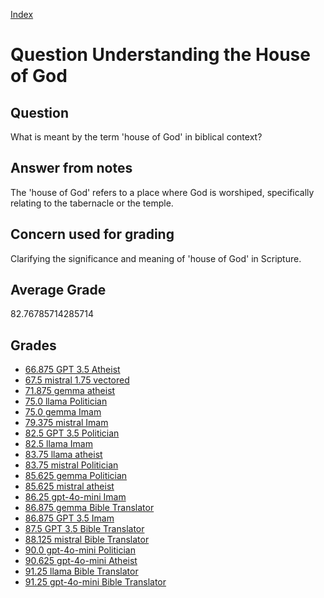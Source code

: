 
[Index](../../index.md)
# Question Understanding the House of God
## Question
What is meant by the term 'house of God' in biblical context?

## Answer from notes
The 'house of God' refers to a place where God is worshiped, specifically relating to the tabernacle or the temple.

## Concern used for grading
Clarifying the significance and meaning of 'house of God' in Scripture.

## Average Grade
82.76785714285714

## Grades
 * [66.875 GPT 3.5 Atheist](../answers/GPT_3.5_Atheist/Understanding_the_House_of_God.md)
 * [67.5 mistral 1.75 vectored](../answers/mistral_1.75_vectored/Understanding_the_House_of_God.md)
 * [71.875 gemma atheist](../answers/gemma_atheist/Understanding_the_House_of_God.md)
 * [75.0 llama Politician](../answers/llama_Politician/Understanding_the_House_of_God.md)
 * [75.0 gemma Imam](../answers/gemma_Imam/Understanding_the_House_of_God.md)
 * [79.375 mistral Imam](../answers/mistral_Imam/Understanding_the_House_of_God.md)
 * [82.5 GPT 3.5 Politician](../answers/GPT_3.5_Politician/Understanding_the_House_of_God.md)
 * [82.5 llama Imam](../answers/llama_Imam/Understanding_the_House_of_God.md)
 * [83.75 llama atheist](../answers/llama_atheist/Understanding_the_House_of_God.md)
 * [83.75 mistral Politician](../answers/mistral_Politician/Understanding_the_House_of_God.md)
 * [85.625 gemma Politician](../answers/gemma_Politician/Understanding_the_House_of_God.md)
 * [85.625 mistral atheist](../answers/mistral_atheist/Understanding_the_House_of_God.md)
 * [86.25 gpt-4o-mini Imam](../answers/gpt-4o-mini_Imam/Understanding_the_House_of_God.md)
 * [86.875 gemma Bible Translator](../answers/gemma_Bible_Translator/Understanding_the_House_of_God.md)
 * [86.875 GPT 3.5 Imam](../answers/GPT_3.5_Imam/Understanding_the_House_of_God.md)
 * [87.5 GPT 3.5 Bible Translator](../answers/GPT_3.5_Bible_Translator/Understanding_the_House_of_God.md)
 * [88.125 mistral Bible Translator](../answers/mistral_Bible_Translator/Understanding_the_House_of_God.md)
 * [90.0 gpt-4o-mini Politician](../answers/gpt-4o-mini_Politician/Understanding_the_House_of_God.md)
 * [90.625 gpt-4o-mini Atheist](../answers/gpt-4o-mini_Atheist/Understanding_the_House_of_God.md)
 * [91.25 llama Bible Translator](../answers/llama_Bible_Translator/Understanding_the_House_of_God.md)
 * [91.25 gpt-4o-mini Bible Translator](../answers/gpt-4o-mini_Bible_Translator/Understanding_the_House_of_God.md)
